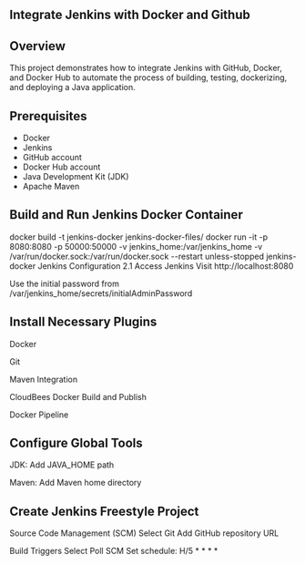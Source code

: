 ## Integrate Jenkins with Docker and Github

## Overview

This project demonstrates how to integrate Jenkins with GitHub, Docker, and Docker Hub to automate the process of building, testing, dockerizing, and deploying a Java application.

## Prerequisites
- Docker
- Jenkins
- GitHub account
- Docker Hub account
- Java Development Kit (JDK)
- Apache Maven

## Build and Run Jenkins Docker Container
docker build -t jenkins-docker jenkins-docker-files/
docker run -it -p 8080:8080 -p 50000:50000 -v jenkins_home:/var/jenkins_home -v /var/run/docker.sock:/var/run/docker.sock --restart unless-stopped jenkins-docker
Jenkins Configuration
2.1 Access Jenkins
Visit http://localhost:8080

Use the initial password from /var/jenkins_home/secrets/initialAdminPassword

## Install Necessary Plugins
Docker

Git

Maven Integration

CloudBees Docker Build and Publish

Docker Pipeline

## Configure Global Tools
JDK: Add JAVA_HOME path

Maven: Add Maven home directory

## Create Jenkins Freestyle Project
Source Code Management (SCM)
Select Git
Add GitHub repository URL

Build Triggers
Select Poll SCM
Set schedule: H/5 * * * *

